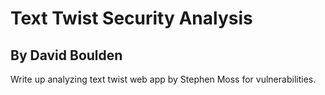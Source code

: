 # Text Twist Security Analysis
## By David Boulden
Write up analyzing text twist web app by Stephen Moss for vulnerabilities.
